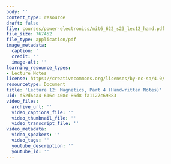 ```yaml
---
body: ''
content_type: resource
draft: false
file: courses/power-electronics/mit6_622_s23_lec12_hand.pdf
file_size: 767452
file_type: application/pdf
image_metadata:
  caption: ''
  credit: ''
  image-alt: ''
learning_resource_types:
- Lecture Notes
license: https://creativecommons.org/licenses/by-nc-sa/4.0/
resourcetype: Document
title: 'Lecture 12: Magnetics, Part 4 (Handwritten Notes)'
uid: d52d6ca4-616c-408c-86d8-fa1127c69883
video_files:
  archive_url: ''
  video_captions_file: ''
  video_thumbnail_file: ''
  video_transcript_file: ''
video_metadata:
  video_speakers: ''
  video_tags: ''
  youtube_description: ''
  youtube_id: ''
---
```

